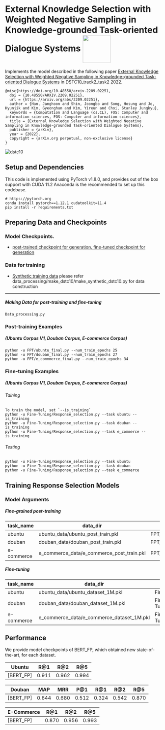 External Knowledge Selection with Weighted Negative Sampling in Knowledge-grounded Task-oriented Dialogue Systems <img src="https://pytorch.org/assets/images/logo-dark.svg" width = "90" align=center />
====================================

Implements the model described in the following paper [External Knowledge Selection with Weighted Negative Sampling in Knowledge-grounded Task-oriented Dialogue Systems](https://arxiv.org/abs/2209.02251/) in DSTC10_track2_task2 2022.

```
@misc{https://doi.org/10.48550/arxiv.2209.02251,
  doi = {10.48550/ARXIV.2209.02251},
  url = {https://arxiv.org/abs/2209.02251},
  author = {Han, Janghoon and Shin, Joongbo and Song, Hosung and Jo, Hyunjik and Kim, Gyeonghun and Kim, Yireun and Choi, Stanley Jungkyu},
  keywords = {Computation and Language (cs.CL), FOS: Computer and information sciences, FOS: Computer and information sciences},
  title = {External Knowledge Selection with Weighted Negative Sampling in Knowledge-grounded Task-oriented Dialogue Systems},
  publisher = {arXiv},
  year = {2022},
  copyright = {arXiv.org perpetual, non-exclusive license}
}

```


![dstc10](https://user-images.githubusercontent.com/32722198/216006375-aa146a4b-04da-4eff-8cd0-be3f653aa7cc.png)

Setup and Dependencies
----------------------

This code is implemented using PyTorch v1.8.0, and provides out of the box support with CUDA 11.2
Anaconda is the recommended to set up this codebase.
```
# https://pytorch.org
conda install pytorch==1.12.1 cudatoolkit=11.4 
pip install -r requirements.txt
```


Preparing Data and Checkpoints
-------------

### Model Checkpoints. 

- [post-trained checkpoint for generation, fine-tuned checkpoint for generation][3]

### Data for training
- [Synthetic training data][5]
please refer data_processing/make_dstc10/make_synthetic_dstc10.py for data construction

--------

##### Making Data for post-training and fine-tuning  

```
Data_processing.py
```


### Post-training Examples

##### (Ubuntu Corpus V1, Douban Corpus, E-commerce Corpus)

```shell
python -u FPT/ubuntu_final.py --num_train_epochs 25
python -u FPT/douban_final.py --num_train_epochs 27
python -u FPT/e_commmerce_final.py --num_train_epochs 34
```

### Fine-tuning Examples

##### (Ubuntu Corpus V1, Douban Corpus, E-commerce Corpus)

###### Taining 
```shell
To train the model, set `--is_training`
python -u Fine-Tuning/Response_selection.py --task ubuntu --is_training
python -u Fine-Tuning/Response_selection.py --task douban --is_training
python -u Fine-Tuning/Response_selection.py --task e_commerce --is_training
```
###### Testing
```shell
python -u Fine-Tuning/Response_selection.py --task ubuntu
python -u Fine-Tuning/Response_selection.py --task douban 
python -u Fine-Tuning/Response_selection.py --task e_commerce
```


Training Response Selection Models
--------

### Model Arguments

##### Fine-grained post-training

| task_name  | data_dir                                  |  checkpoint_path                    |
| ---------- | ---------------------                     |  -----------------------------------|
| ubuntu     | ubuntu_data/ubuntu_post_train.pkl         | FPT/PT_checkpoint/ubuntu/bert.pt    |
| douban     | douban_data/douban_post_train.pkl         | FPT/PT_checkpoint/douban/bert.pt    |
| e-commerce | e_commerce_data/e_commerce_post_train.pkl | FPT/PT_checkpoint/e_commerce/bert.pt|

##### Fine-tuning

| task_name     | data_dir                                  |  checkpoint_path                         |
| ----------    | ---------------------                     |  ----------------------------------------|
| ubuntu        | ubuntu_data/ubuntu_dataset_1M.pkl         | Fine-Tuning/FT_checkpoint/ubuntu.0.pt    |
| douban        | douban_data/douban_dataset_1M.pkl         | Fine-Tuning/FT_checkpoint/douban.0.pt    |
| e-commerce    | e_commerce_data/e_commerce_dataset_1M.pkl | Fine-Tuning/FT_checkpoint/e_commerce.0.pt|



Performance
----------

We provide model checkpoints of BERT_FP, which obtained new state-of-the-art, for each dataset.

| Ubuntu         | R@1   | R@2   | R@5   |
| -------------- | ----- | ----- | ----- |
| [BERT_FP]      | 0.911 | 0.962 | 0.994 |

| Douban         | MAP   | MRR   | P@1   | R@1   | R@2   | R@5   |
| -------------- | ----- | ----- | ----- | ----- | ----- | ----- |
| [BERT_FP]      | 0.644 | 0.680 | 0.512 | 0.324 | 0.542 | 0.870 |

| E-Commerce     | R@1   | R@2   | R@5   |
| -------------- | ----- | ----- | ----- |
| [BERT_FP]      | 0.870 | 0.956 | 0.993 |



[1]: https://github.com/huggingface/transformers
[2]: https://github.com/taesunwhang/BERT-ResSel
[3]: https://drive.google.com/file/d/1-4E0eEjyp7n_F75TEh7OKrpYPK4GLNoE/view?usp=sharing
[4]: https://drive.google.com/file/d/1n2zigNDiIArWtsiV9iUQLwfSBgtNn7ws/view?usp=sharing
[5]: https://drive.google.com/file/d/16Rv8rSRneq7gfPRkpFZseNYfswuoqI4-/view?usp=sharing
[6]: https://www.dropbox.com/s/2fdn26rj6h9bpvl/ubuntu_data.zip
[7]: https://github.com/MarkWuNLP/MultiTurnResponseSelection
[8]: https://github.com/cooelf/DeepUtteranceAggregation

